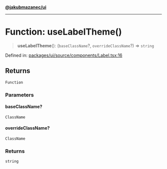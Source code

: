 [**@jakubmazanec/ui**](../README.md)

---

# Function: useLabelTheme()

> **useLabelTheme**(): (`baseClassName`?, `overrideClassName`?) => `string`

Defined in:
[packages/ui/source/components/Label.tsx:16](https://github.com/jakubmazanec/tools/blob/66e975ab265618dba82f8e4c56654145b7ba4db7/packages/ui/source/components/Label.tsx#L16)

## Returns

`Function`

### Parameters

#### baseClassName?

`ClassName`

#### overrideClassName?

`ClassName`

### Returns

`string`
